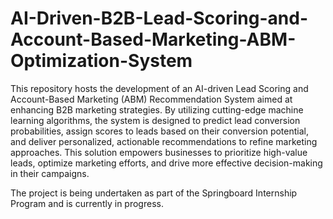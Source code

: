 # AI-Driven-B2B-Lead-Scoring-and-Account-Based-Marketing-ABM-Optimization-System


This repository hosts the development of an AI-driven Lead Scoring and Account-Based Marketing (ABM) Recommendation System aimed at enhancing B2B marketing strategies. By utilizing cutting-edge machine learning algorithms, the system is designed to predict lead conversion probabilities, assign scores to leads based on their conversion potential, and deliver personalized, actionable recommendations to refine marketing approaches. This solution empowers businesses to prioritize high-value leads, optimize marketing efforts, and drive more effective decision-making in their campaigns. 

The project is being undertaken as part of the Springboard Internship Program and is currently in progress.





